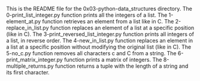 This is the README file for the 0x03-python-data_structures directory.
The 0-print_list_integer.py function prints all the integers of a list.
The 1-element_at.py function retrieves an element from a list like in C.
The 2-replace_in_list.py function  replaces an element of a list at a specific position (like in C).
The 3-print_reversed_list_integer.py function  prints all integers of a list, in reverse order.
The 4-new_in_list.py function replaces an element in a list at a specific position without modifying the original list (like in C).
The 5-no_c.py function removes all characters c and C from a string.
The 6-print_matrix_integer.py function prints a matrix of integers.
The 8-multiple_returns.py function returns a tuple with the length of a string and its first character. 
